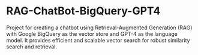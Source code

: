 # RAG-ChatBot-BigQuery-GPT4
Project for creating a chatbot using Retrieval-Augmented Generation (RAG) with Google BigQuery as the vector store and GPT-4 as the language model. It provides efficient and scalable vector search for robust similarity search and retrieval.
